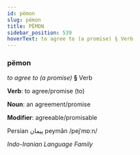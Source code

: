 ```yaml
---
id: pëmon
slug: pëmon
title: PËMON
sidebar_position: 539
hoverText: to agree to (a promise) § Verb
---
```


### pëmon

*to agree to (a promise)* **§** Verb

**Verb**: to agree/promise (to)

**Noun**: an agreement/promise

**Modifier**: agreeable/promisable

Persian پیمان peymân /pejˈmɒːn/

*Indo-Iranian Language Family*
